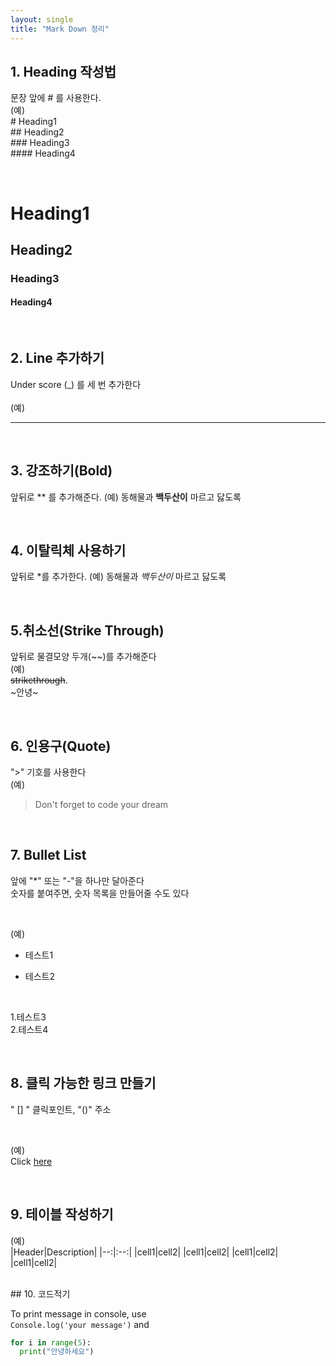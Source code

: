 ```yaml
---
layout: single
title: "Mark Down 정리"
---
```


## 1. Heading 작성법

문장 앞에 # 를 사용한다.
</br>
(예) 
</br>
    # Heading1
</br>
    ## Heading2
</br>
    ### Heading3
</br>
    #### Heading4
    
</br>

# Heading1
## Heading2
### Heading3
#### Heading4

</br>

## 2. Line 추가하기

Under score (_) 를 세 번 추가한다
</br></br>
(예)
___

</br>

## 3. 강조하기(Bold)

앞뒤로 ** 를 추가해준다.
(예) 동해물과 **백두산이** 마르고 닳도록

</br>

## 4. 이탈릭체 사용하기

앞뒤로 *를 추가한다.
(예) 동해물과 *백두산이* 마르고 닳도록


</br>

## 5.취소선(Strike Through)

앞뒤로 물결모양 두개(~~)를 추가해준다
</br>
(예)
</br>
~~strikethrough~~.
</br>
~안녕~

</br>

## 6. 인용구(Quote)

">" 기호를 사용한다
</br>
(예)
</br>
> Don't forget to code your dream

</br>

## 7. Bullet List
앞에 "*" 또는 "-"을 하나만 달아준다
</br>
숫자를 붙여주면, 숫자 목록을 만들어줄 수도 있다

</br>

(예)
</br>
* 테스트1
- 테스트2

</br>

1.테스트3
</br>
2.테스트4

</br>

## 8. 클릭 가능한 링크 만들기

" [] " 클릭포인트, "()" 주소

</br>

(예)
</br>
Click [here](http://www.google.com)

</br>

## 9. 테이블 작성하기

(예)
</br>
|Header|Description|
|--:|:--:|
|cell1|cell2|
|cell1|cell2|
|cell1|cell2|
|cell1|cell2|

</br>
## 10. 코드적기

To print message in console, use
</br>
`Console.log('your message')` and
</br>

```python
for i in range(5):
  print("안녕하세요")
```










